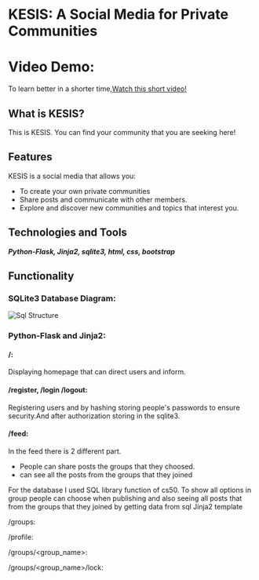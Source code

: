 # KESIS: A Social Media for Private Communities

# Video Demo:
To learn better in a shorter time,[Watch this short video!](google.com)

## What is KESIS?

This is KESIS. You can find your community that you are seeking here!

## Features
KESIS is a social media that allows you:
* To create your own private communities
* Share posts and communicate with other members.
* Explore and discover new communities and topics that interest you.

## Technologies and Tools
**_Python-Flask, Jinja2, sqlite3, html, css, bootstrap_**

## Functionality

### SQLite3 Database Diagram:
![Sql Structure](database.png)


### Python-Flask and Jinja2:
#### /:
Displaying homepage that can direct users and inform.

#### /register, /login /logout:
Registering users and by hashing storing people's passwords to ensure security.And after authorization storing in the sqlite3.


#### /feed:
In the feed there is 2 different part.
* People can share posts the groups that they choosed.
* can see all the posts from the groups that they joined

For the database I used SQL library function of cs50. To show all options in group people can choose when publishing and also seeing all posts that from the groups that they joined by getting data from sql Jinja2 template

/groups:

/profile:

/groups/<group_name>:

/groups/<group_name>/lock:



